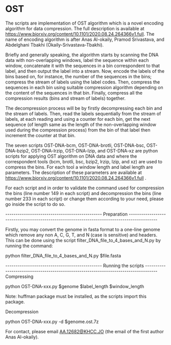 # OST
The scripts are implementation of OST algorithm which is a novel encoding algorithm for data compression. The full description is available at https://www.biorxiv.org/content/10.1101/2020.08.24.264366v1.full. The name of encoding algorithm is after Anas Al-okaily, Pramod Srivastava, and Abdelghani Tbakhi (Okaily-Srivastava-Tbakhi).

Briefly and generally speaking, the algorithm starts by scanning the DNA data with non-overlapping windows, label the sequence within each window, concatenate it with the sequences in a bin correspondent to that label, and then output the label into a stream. Now, encode the labels of the bins based on, for instance, the number of the sequences in the bins; compress the stream of labels using the label codes. Then, compress the sequences in each bin using suitable compression algorithm depending on the content of the sequences in that bin. Finally, compress all the compression results (bins and stream of labels) together. 

The decompression process will be by firstly decompressing each bin and the stream of labels. Then, read the labels sequentially from the stream of labels, at each reading and using a counter for each bin, get the next sequence (of length same as the length of the non-overlapping window used during the compression process) from the bin of that label then increment the counter at that bin.

The seven scripts OST-DNA-bcm, OST-DNA-brotli, OST-DNA-bsc, OST-DNA-bzip2, OST-DNA-lrzip, OST-DNA-lzip, and OST-DNA-xz are python scripts for applying OST algorithm on DNA data and where the correspondent tools (bcm, brotli, bsc, bzip2, lrzip, lzip, and xz) are used to compress the bins. For each tool a window length and label length are parameters. The description of these parameters are available at https://www.biorxiv.org/content/10.1101/2020.08.24.264366v1.full .

For each script and in order to validate the command used for compression the bins (line number 149 in each script) and decompression the bins (line number 233 in each script) or change them according to your need, please go inside the script to do so.  

----------------------------------------------- Preparation --------------------------------------------------------------------------------------------

Firstly, you may convert the genome in fasta format to a one-line genome which remove any non A, C, G, T, and N (case is sensitive) and headers. This can be done using the script filter_DNA_file_to_4_bases_and_N.py by running the command:

python filter_DNA_file_to_4_bases_and_N.py $file.fasta 

----------------------------------------------- Running the scripts ------------------------------------------------------------------------------------
Compressing

python OST-DNA-xxx.py $genome $label_length $window_length 

Note: huffman package must be installed, as the scripts import this package. 

Decompression 

python OST-DNA-xxx.py -d $genome.ost.7z


For contact, please email AA.12682@KHCC.JO (the email of the first author Anas Al-okaily).
